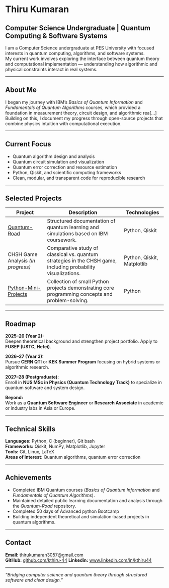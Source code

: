 # Thiru Kumaran

## Computer Science Undergraduate | Quantum Computing & Software Systems

I am a Computer Science undergraduate at PES University with focused interests in quantum computing, algorithms, and software systems.  
My current work involves exploring the interface between quantum theory and computational implementation — understanding how algorithmic and physical constraints interact in real systems.

---

## About Me

I began my journey with IBM’s *Basics of Quantum Information* and *Fundamentals of Quantum Algorithms* courses, which provided a foundation in measurement theory, circuit design, and algorithmic rea[...]
Building on this, I document my progress through open-source projects that combine physics intuition with computational execution.

---

## Current Focus

- Quantum algorithm design and analysis  
- Quantum circuit simulation and visualization  
- Quantum error correction and resource estimation  
- Python, Qiskit, and scientific computing frameworks  
- Clean, modular, and transparent code for reproducible research  

---

## Selected Projects

| Project | Description | Technologies |
|----------|--------------|---------------|
| [Quantum-Road](https://github.com/kthiru-44/Quantum-Road) | Structured documentation of quantum learning and simulations based on IBM coursework. | Python, Qiskit |
| CHSH Game Analysis *(in progress)* | Comparative study of classical vs. quantum strategies in the CHSH game, including probability visualizations. | Python, Qiskit, Matplotlib |
| [Python-Mini-Projects](https://github.com/kthiru-44/python-mini-projects) | Collection of small Python projects demonstrating core programming concepts and problem-solving. | Python |

---

## Roadmap

**2025–26 (Year 2):**  
Deepen theoretical background and strengthen project portfolio. Apply to **FUSEP (USTC, Hefei)**.  

**2026–27 (Year 3):**  
Pursue **CERN QTI** or **KEK Summer Program** focusing on hybrid systems or algorithmic research.  

**2027–28 (Postgraduate):**  
Enroll in **NUS MSc in Physics (Quantum Technology Track)** to specialize in quantum software and system design.  

**Beyond:**  
Work as a **Quantum Software Engineer** or **Research Associate** in academic or industry labs in Asia or Europe.

---

## Technical Skills

**Languages:** Python, C (beginner), Git bash  
**Frameworks:** Qiskit, NumPy, Matplotlib, Jupyter  
**Tools:** Git, Linux, LaTeX  
**Areas of Interest:** Quantum algorithms, quantum error correction  

---

## Achievements

- Completed IBM Quantum courses (*Basics of Quantum Information* and *Fundamentals of Quantum Algorithms*).  
- Maintained detailed public learning documentation and analysis through the *Quantum-Road* repository.  
- Completed 50 days of Advanced python Bootcamp
- Building independent theoretical and simulation-based projects in quantum algorithms.  

---


## Contact
 
**Email:** thirukumaran3057@gmail.com  
**GitHub:** [github.com/kthiru-44](https://github.com/kthiru-44)
**Linkedin:** www.linkedin.com/in/kthiru44

---

*“Bridging computer science and quantum theory through structured software and clear design.”*

